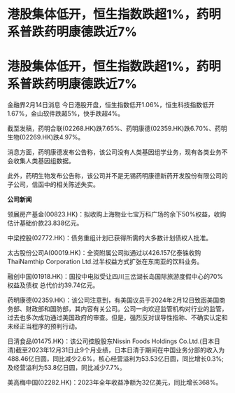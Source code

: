 # 港股集体低开，恒生指数跌超1%，药明系普跌药明康德跌近7%

# 港股集体低开，恒生指数跌超1%，药明系普跌药明康德跌近7%

金融界2月14日消息 今日港股开盘，恒生指数低开1.06%，恒生科技指数低开1.67%，金山软件跌超5%，快手跌超4%。

截至发稿，药明合联(02268.HK)跌7.65%、药明康德(02359.HK)跌6.70%、药明生物(02269.HK)跌4.97%。

消息方面，药明康德发布公告称，该公司没有人类基因组学业务，现有各类业务不会收集人类基因组数据。

此外，药明生物发布公告称，该公司并不是无锡药明康德新药开发股份有限公司的子公司，信函中的相关陈述失实。

**公司新闻**

领展房产基金(00823.HK)：拟收购上海物业七宝万科广场的余下50%权益，收购估计基础价款23.838亿元。

中梁控股(02772.HK)：债务重组计划已获得所需的大多数计划债权人批准。

太古股份公司A(00019.HK)：全资附属公司拟通过以426.157亿泰铢收购ThaiNamthip Corporation
Ltd.过半权益方式扩张在东南亚的饮料业务。

融创中国(01918.HK)：国投中电拟受让四川三岔湖长岛国际旅游度假中心的70%权益及债权 总代价约39.74亿元。

药明康德(02359.HK)：该公司注意到，有美国议员于2024年2月12日致函美国商务部、财政部和国防部，其内容有关公司。公司一向欢迎监管机构对行业的监管，过去也多次成功通过美国政府的审查。但是，强烈反对误导性指称、不确实认定和未经正当程序的预判行动。

日清食品(01475.HK)：该公司控股股东Nissin Foods Holdings
Co.Ltd.(日本日清)截至2023年12月31日止9个月业绩，日本日清于期间在中国业务分部的收入为488.46亿日圆，同比减少2.6%，核心经营溢利为53.53亿日圆，同比增长0.3%;及经营溢利为53.8亿日圆，同比减少7.7%。

美高梅中国(02282.HK)：2023年全年收益净额为32亿美元，同比增长368%。

